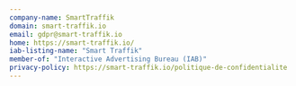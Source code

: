 ```yaml
---
company-name: SmartTraffik
domain: smart-traffik.io
email: gdpr@smart-traffik.io
home: https://smart-traffik.io/
iab-listing-name: "Smart Traffik"
member-of: "Interactive Advertising Bureau (IAB)"
privacy-policy: https://smart-traffik.io/politique-de-confidentialite
---
```





